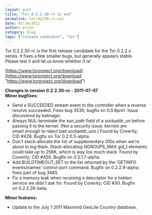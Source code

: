 ```yaml
---
layout: post
title: "Tor 0.2.2.30-rc is out"
permalink: tor-02230-rc-out
date: 07/14/2011
author: erinn
category: blog
tags: ["release candidate", "tor"]
---
```


Tor 0.2.2.30-rc is the first release candidate for the Tor 0.2.2.x  
series. It fixes a few smaller bugs, but generally appears stable.  
Please test it and let us know whether it is!

[https://www.torproject.org/download](https://www.torproject.org/download "https://www.torproject.org/download")

**Changes in version 0.2.2.30-rc - 2011-07-07**  
**Minor bugfixes:**

- Send a SUCCEEDED stream event to the controller when a reverse  
resolve succeeded. Fixes bug 3536; bugfix on 0.0.8pre1. Issue  
discovered by katmagic.
- Always NUL-terminate the sun\_path field of a sockaddr\_un before  
passing it to the kernel. (Not a security issue: kernels are  
smart enough to reject bad sockaddr\_uns.) Found by Coverity;  
CID #428. Bugfix on Tor 0.2.0.3-alpha.
- Don't stack-allocate the list of supplementary GIDs when we're  
about to log them. Stack-allocating NGROUPS\_MAX gid\_t elements  
could take up to 256K, which is way too much stack. Found by  
Coverity; CID #450. Bugfix on 0.2.1.7-alpha.
- Add BUILDTIMEOUT\_SET to the list returned by the 'GETINFO  
events/names' control-port command. Bugfix on 0.2.2.9-alpha;  
fixes part of bug 3465.
- Fix a memory leak when receiving a descriptor for a hidden  
service we didn't ask for. Found by Coverity; CID #30. Bugfix  
on 0.2.2.26-beta.

**Minor features:**

- Update to the July 1 2011 Maxmind GeoLite Country database.


